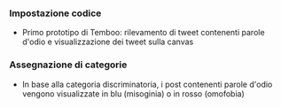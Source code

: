 ### Impostazione codice
* Primo prototipo di Temboo: rilevamento di tweet contenenti parole d'odio e visualizzazione dei tweet sulla canvas

### Assegnazione di categorie
* In base alla categoria discriminatoria, i post contenenti parole d'odio vengono visualizzate in blu (misoginia) o in rosso (omofobia)
